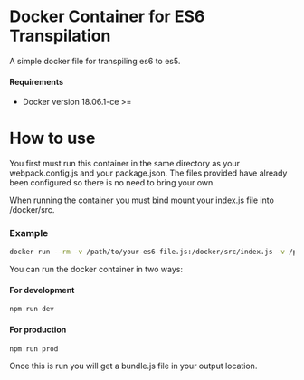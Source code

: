 # Docker Container for ES6 Transpilation

A simple docker file for transpiling es6 to es5.

#### Requirements
  - Docker version 18.06.1-ce >= 

# How to use

You first must run this container in the same directory as your webpack.config.js and your package.json. The files provided have already been configured so there is no need to bring your own.

When running the container you must bind mount your index.js file into /docker/src.

### Example

```sh
docker run --rm -v /path/to/your-es6-file.js:/docker/src/index.js -v /path/to/output/location/:/docker/dist/ webpack npm run dev
```

You can run the docker container in two ways:

#### For development
```sh
npm run dev
```
#### For production
```sh
npm run prod
```

Once this is run you will get a bundle.js file in your output location.

